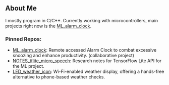 ## About Me
<!--
**a6eline/a6eline** is a ✨ _special_ ✨ repository because its `README.md` (this file) appears on your GitHub profile.

Here are some ideas to get you started:

- 🔭 I’m currently working on ...
- 🌱 I’m currently learning ...
- 👯 I’m looking to collaborate on ...
- 🤔 I’m looking for help with ...
- 💬 Ask me about ...
- 📫 How to reach me: ...
- 😄 Pronouns: ...
- ⚡ Fun fact: ...
-->

I mostly program in C/C++. Currently working with microcontrollers, main projects right now is the [ML_alarm_clock](https://github.com/a6eline/ML_alarm_clock).

### Pinned Repos:
- [ML_alarm_clock](https://github.com/a6eline/ML_alarm_clock): Remote accessed Alarm Clock to combat excessive snoozing and enhance productivity. (collaborative project)
- [NOTES_tflite_micro_speech](https://github.com/a6eline/NOTES_tflite-micro_speech): Research notes for TensorFlow Lite API for the ML project.
- [LED_weather_icon](https://github.com/a6eline/LED_weather_icon): Wi-Fi-enabled weather display, offering a hands-free alternative to phone-based weather checks.

